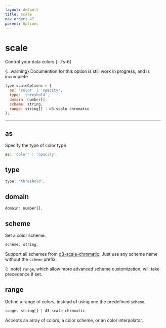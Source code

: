 ```yaml
---
layout: default
title: scale
nav_order: 47
parent: Options
---
```


# scale

Control your data colors
{: .fs-6}

{: .warning}
Documention for this option is still work in progress, and is incomplete

```js
type scaleOptions = {
  as: 'color' | 'opacity',
  type: 'threshold',
  domain: number[],
  scheme: string,
  range: string[] | d3-scale-chromatic
};
```

<hr />

## as

Specify the type of color type

```js
as: 'color' | 'opacity',
```

## type

```js
type: 'threshold',
```

## domain

```js
domain: number[],
```

## scheme

Set a color scheme.

```js
scheme: string,
```

Support all schemes from [d3-scale-chromatic](https://github.com/d3/d3-scale-chromatic).
Just use any scheme name without the `scheme` prefix.

{: .note}
`range`, which allow more advanced scheme customization, will take precedence if set.

## range

Define a range of colors, instead of using one the predefined `scheme`.

```js
range: string[] | d3-scale-chromatic
```

Accepts an array of colors, a color scheme, or an color interpolator.
